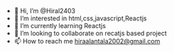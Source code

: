 - 👋 Hi, I’m @Hiral2403
- 👀 I’m interested in html,css,javascript,Reactjs
- 🌱 I’m currently learning Reactjs
- 💞️ I’m looking to collaborate on recatjs based project
- 📫 How to reach me hiraalantala2002@gmail.com

<!---
Hiral2403/Hiral2403 is a ✨ special ✨ repository because its `README.md` (this file) appears on your GitHub profile.
You can click the Preview link to take a look at your changes.
--->

